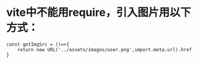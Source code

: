 # vite中不能用require，引入图片用以下方式：
    const getImgSrc = ()=>{
        return new URL('../assets/images/user.png',import.meta.url).href
    }